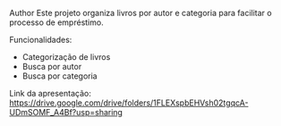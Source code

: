 Author
Este projeto organiza livros por autor e categoria para facilitar o processo de empréstimo.

Funcionalidades:
- Categorização de livros
- Busca por autor
- Busca por categoria

Link da apresentação: https://drive.google.com/drive/folders/1FLEXspbEHVsh02tgqcA-UDmSOMF_A4Bf?usp=sharing
